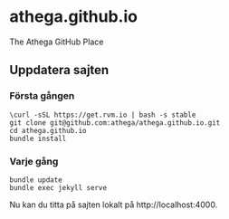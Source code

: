 # athega.github.io
The Athega GitHub Place

## Uppdatera sajten

### Första gången
```
\curl -sSL https://get.rvm.io | bash -s stable
git clone git@github.com:athega/athega.github.io.git
cd athega.github.io
bundle install

```

### Varje gång
```
bundle update
bundle exec jekyll serve
```
Nu kan du titta på sajten lokalt på http://localhost:4000.
